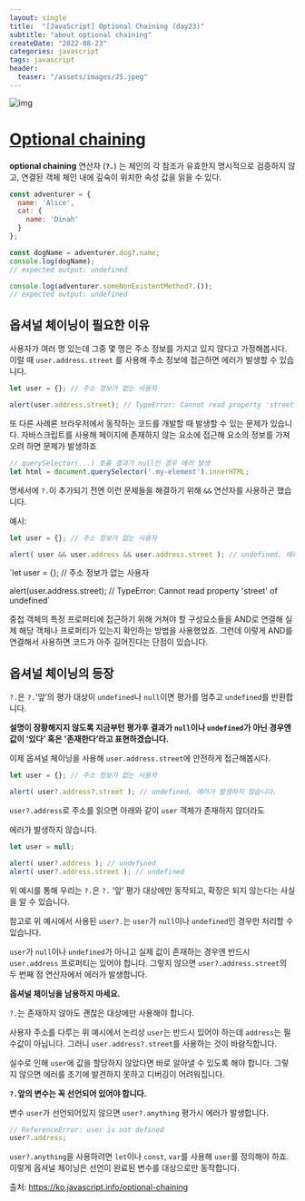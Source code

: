 ```yaml
---
layout: single
title:  "[JavaScript] Optional Chaining (day23)" 
subtitle: "about optional chaining"
createDate: "2022-08-23"
categories: javascript
tags: javascript
header:
  teaser: "/assets/images/JS.jpeg"
---
```


![img](https://velog.velcdn.com/images/danchoi/post/81cdc29c-395e-4b43-856a-d4be51de2af5/image.jpeg)

# [Optional chaining](https://developer.mozilla.org/ko/docs/Web/JavaScript/Reference/Operators/Optional_chaining)

**optional chaining** 연산자 (**`?.`**) 는 체인의 각 참조가 유효한지 명시적으로 검증하지 않고, 연결된 객체 체인 내에 깊숙이 위치한 속성 값을 읽을 수 있다.

```js
const adventurer = {
  name: 'Alice',
  cat: {
    name: 'Dinah'
  }
};

const dogName = adventurer.dog?.name;
console.log(dogName);
// expected output: undefined

console.log(adventurer.someNonExistentMethod?.());
// expected output: undefined
```

## 옵셔널 체이닝이 필요한 이유

사용자가 여러 명 있는데 그중 몇 명은 주소 정보를 가지고 있지 않다고 가정해봅시다. 이럴 때 `user.address.street` 를 사용해 주소 정보에 접근하면 에러가 발생할 수 있습니다.

```js
let user = {}; // 주소 정보가 없는 사용자

alert(user.address.street); // TypeError: Cannot read property 'street' of undefined
```

또 다른 사례론 브라우저에서 동작하는 코드를 개발할 때 발생할 수 있는 문제가 있습니다. 자바스크립트를 사용해 페이지에 존재하지 않는 요소에 접근해 요소의 정보를 가져오려 하면 문제가 발생하죠

```jsx
// querySelector(...) 호출 결과가 null인 경우 에러 발생
let html = document.querySelector('.my-element').innerHTML;
```

명세서에 `?.`이 추가되기 전엔 이런 문제들을 해결하기 위해 `&&` 연산자를 사용하곤 했습니다.

예시:

```jsx
let user = {}; // 주소 정보가 없는 사용자

alert( user && user.address && user.address.street ); // undefined, 에러가 발생하지 않습니다.
```

`let user = {}; // 주소 정보가 없는 사용자

alert(user.address.street); // TypeError: Cannot read property 'street' of undefined`

중첩 객체의 특정 프로퍼티에 접근하기 위해 거쳐야 할 구성요소들을 AND로 연결해 실제 해당 객체나 프로퍼티가 있는지 확인하는 방법을 사용했었죠. 그런데 이렇게 AND를 연결해서 사용하면 코드가 아주 길어진다는 단점이 있습니다.

## 옵셔널 체이닝의 등장

`?.`은 `?.`'앞’의 평가 대상이 `undefined`나 `null`이면 평가를 멈추고 `undefined`를 반환합니다.

**설명이 장황해지지 않도록 지금부턴 평가후 결과가 `null`이나 `undefined`가 아닌 경우엔 값이 ‘있다’ 혹은 '존재한다’라고 표현하겠습니다.**

이제 옵셔널 체이닝을 사용해 `user.address.street`에 안전하게 접근해봅시다.

```jsx
let user = {}; // 주소 정보가 없는 사용자

alert( user?.address?.street ); // undefined, 에러가 발생하지 않습니다.
```

`user?.address`로 주소를 읽으면 아래와 같이 `user` 객체가 존재하지 않더라도

에러가 발생하지 않습니다.

```jsx
let user = null;

alert( user?.address ); // undefined
alert( user?.address.street ); // undefined
```

위 예시를 통해 우리는 `?.`은 `?.` ‘앞’ 평가 대상에만 동작되고, 확장은 되지 않는다는 사실을 알 수 있습니다.

참고로 위 예시에서 사용된 `user?.`는 `user`가 `null`이나 `undefined`인 경우만 처리할 수 있습니다.

`user`가 `null`이나 `undefined`가 아니고 실제 값이 존재하는 경우엔 반드시 `user.address` 프로퍼티는 있어야 합니다. 그렇지 않으면 `user?.address.street`의 두 번째 점 연산자에서 에러가 발생합니다.

**옵셔널 체이닝을 남용하지 마세요.**

`?.`는 존재하지 않아도 괜찮은 대상에만 사용해야 합니다.

사용자 주소를 다루는 위 예시에서 논리상 `user`는 반드시 있어야 하는데 `address`는 필수값이 아닙니다. 그러니 `user.address?.street`를 사용하는 것이 바람직합니다.

실수로 인해 `user`에 값을 할당하지 않았다면 바로 알아낼 수 있도록 해야 합니다. 그렇지 않으면 에러를 조기에 발견하지 못하고 디버깅이 어려워집니다.

**`?.`앞의 변수는 꼭 선언되어 있어야 합니다.**

변수 `user`가 선언되어있지 않으면 `user?.anything` 평가시 에러가 발생합니다.

```javascript
// ReferenceError: user is not defined
user?.address;
```

`user?.anything`을 사용하려면 `let`이나 `const`, `var`를 사용해 `user`를 정의해야 하죠. 이렇게 옵셔널 체이닝은 선언이 완료된 변수를 대상으로만 동작합니다.



출처: https://ko.javascript.info/optional-chaining


